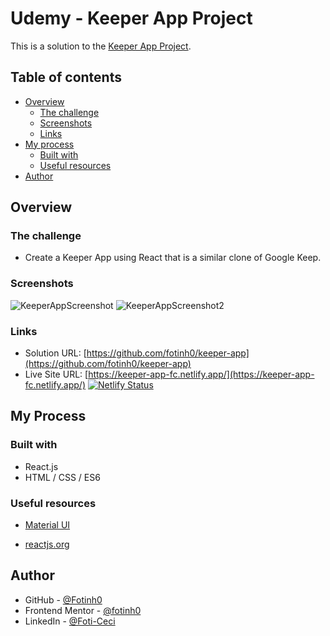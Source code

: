 # Udemy - Keeper App Project 

This is a solution to the [Keeper App Project](https://www.udemy.com/course/the-complete-web-development-bootcamp/).

## Table of contents

- [Overview](#overview)
  - [The challenge](#the-challenge)
  - [Screenshots](#screenshots)
  - [Links](#links)
- [My process](#my-process)
  - [Built with](#built-with)
  - [Useful resources](#useful-resources)
- [Author](#author)

## Overview

### The challenge

- Create a Keeper App using React that is a similar clone of Google Keep.

### Screenshots
![KeeperAppScreenshot](https://user-images.githubusercontent.com/67170897/135128596-f92d5036-cfd9-4953-aa21-fb0f09397e84.PNG)
![KeeperAppScreenshot2](https://user-images.githubusercontent.com/67170897/135128616-fa8f3180-9118-4647-a368-d5916955e5a9.PNG)


### Links

- Solution URL: [https://github.com/fotinh0/keeper-app](https://github.com/fotinh0/keeper-app)
- Live Site URL: [https://keeper-app-fc.netlify.app/](https://keeper-app-fc.netlify.app/)   [![Netlify Status](https://api.netlify.com/api/v1/badges/f4f81921-d934-4e10-aa92-2b4334da5815/deploy-status)](https://app.netlify.com/sites/keeper-app-fc/deploys)

## My Process
### Built with

- React.js
- HTML / CSS / ES6

### Useful resources

- [Material UI](https://mui.com/)

- [reactjs.org](https://reactjs.org/docs/getting-started.html)

## Author

- GitHub - [@Fotinh0](https://github.com/fotinh0)
- Frontend Mentor - [@fotinh0](https://www.frontendmentor.io/profile/fotinh0)
- LinkedIn - [@Foti-Ceci](https://www.linkedin.com/in/foti-ceci/)
